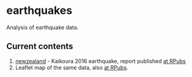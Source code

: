 # earthquakes

Analysis of earthquake data.

## Current contents
1. [newzealand](https://github.com/neilfws/earthquakes/tree/master/newzealand) - Kaikoura 2016 earthquake, report published [at RPubs](http://rpubs.com/neilfws/229230)
2. Leaflet map of the same data, also [at RPubs](http://rpubs.com/kent37/nz_earthquake).
